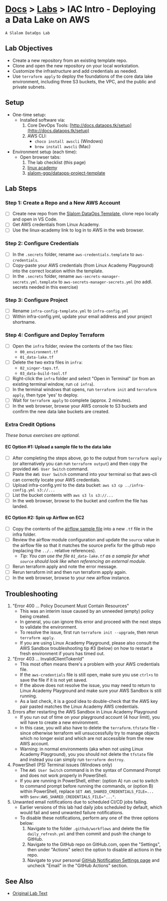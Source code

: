 # [Docs](../README.md) > [Labs](./index.md) > **IAC Intro - Deploying a Data Lake on AWS**

`A Slalom DataOps Lab`

## Lab Objectives

- Create a new repository from an existing template repo.
- Clone and open the new repository on your local workstation.
- Customize the infrastructure and add credentials as needed.
- Use `terraform apply` to deploy the foundations of the core data lake environment, including three S3 buckets, the VPC, and the public and private subnets.

## Setup

- One-time setup:
  - Installed software via:
    1. Core DevOps Tools: [http://docs.dataops.tk/setup](http://docs.dataops.tk/setup)
    2. AWS CLI:
        - `choco install awscli` (Windows)
        - `brew install awscli` (Mac)
- Environment setup (each time):
  - Open browser tabs:
    1. The lab checklist (this page)
    2. [linux academy](https://app.linuxacademy.com/dashboard)
    3. [slalom-ggp/dataops-project-template](https://github.com/slalom-ggp/dataops-project-template)

## Lab Steps

### Step 1: Create a Repo and a New AWS Account

- [ ] Create new repo from the [Slalom DataOps Template](https://github.com/slalom-ggp/dataops-project-template), clone repo locally and open in VS Code.
- [ ] Get AWS credentials from Linux Academy.
- [ ] Use the linux-academy link to log in to AWS in the web browser.

### Step 2: Configure Credentials

- [ ] In the `.secrets` folder, rename `aws-credentials.template` to `aws-credentials`.
- [ ] Copy-paste your AWS credentials (from Linux Academy Playground) into the correct location within the template.
- [ ] In the `.secrets` folder, rename `aws-secrets-manager-secrets.yml.template` to `aws-secrets-manager-secrets.yml` (no addl. secrets needed in this exercise)

### Step 3: Configure Project

- [ ] Rename `infra-config-template.yml` to `infra-config.yml`
- [ ] Within infra-config.yml, update your email address and your project shortname.

### Step 4: Configure and Deploy Terraform

- [ ] Open the `infra` folder, review the contents of the two files:
  - `00_environment.tf`
  - `01_data-lake.tf`
- [ ] Delete the two extra files in `infra`:
  - `02_singer-taps.tf`.
  - `03_data-build-tool.tf`
- [ ] Right-click the `infra` folder and select "Open in Terminal" (or from an existing terminal window, run `cd infra`).
- [ ] In the terminal windows that opens, run `terraform init` and `terraform apply`, then type 'yes' to deploy.
- [ ] Wait for `terraform apply` to complete (approx. 2 minutes).
- [ ] In the web browser, browse your AWS console to S3 buckets and confirm the new data lake buckets are created.

### Extra Credit Options

_These bonus exercises are optional._

#### EC Option #1: Upload a sample file to the data lake

- [ ] After completing the steps above, go to the output from `terraform apply` (or alternatively you can run `terraform output`) and then copy the provided `AWS User Switch` command.
- [ ] Paste the `AWS User Switch` command into your terminal so that aws-cli can correctly locate your AWS credentials.
- [ ] Upload infra-config.yml to the data bucket: `aws s3 cp ../infra-config.yml s3://...`
- [ ] List the bucket contents with `aws s3 ls s3://...`
- [ ] In the web browser, browse to the bucket and confirm the file has landed.

#### EC Option #2: Spin up Airflow on EC2

- [ ] Copy the contents of the [airflow sample file](https://github.com/slalom-ggp/dataops-infra/blob/master/samples/airflow-on-aws/02_airflow.tf) into a new `.tf` file in the infra folder.
- [ ] Review the airflow module configuration and update the `source` value in the airflow file so that it matches the source prefix for the github repo (replacing the `../..` relative references).
  - _Tip: You can use the file `01_data-lake.tf` as a sample for what `source` should look like when referencing an external module._
- [ ] Rerun terraform apply and note the error message.
- [ ] Rerun terraform init and then run terraform apply again.
- [ ] In the web browser, browse to your new airflow instance.

## Troubleshooting

1. "Error 400 ... Policy Document Must Contain Resources"
    - This was an interim issue caused by an unneeded (empty) policy being created.
    - In general, you can ignore this error and proceed with the next steps to validate the environment.
    - To resolve the issue, first run `terraform init --upgrade`, then rerun `terraform apply`.
    - If you are using Linux Academy Playground, please also consult the AWS Sandbox troubleshooting tip #3 (below) on how to restart a fresh environment if yours has timed out.
2. "Error 403 ... InvalidClientTokenId"
    - This most often means there's a problem with your AWS credentials file.
    - If the `aws-credentials` file is still open, make sure you use `ctrl+s` to save the file if it is not yet saved.
    - If the above does not resolve the issue, you may need to return to Linux Academy Playground and make sure your AWS Sandbox is still running.
    - As a last check, it is a good idea to double-check that the AWS key pair pasted matches the Linux Academy AWS credentials.
3. Errors after restarting the AWS Sandbox in Linux Academy Playground
    - If you run out of time on your playground account (4 hour limit), you will have to create a new environment.
    - In this case, you will also have to delete the `terraform.tfstate` file - since otherwise terraform will unsuccessfully try to manage objects which no longer exist and which are not accessible from the new AWS account.
    - Warning: in normal environments (aka when not using Linux Academy Playground), you you should not delete the `tfstate` file and instead you can simply run `terraform destroy`.
4. PowerShell (PS) Terminal issues (Windows only)
    - The `AWS User Switch` command is in the syntax of Command Prompt and does not work properly in PowerShell.
    - If you are running in PowerShell, either: (option A) run `cmd` to switch to command prompt before running the commands, or (option B) within PowerShell, replace `SET AWS_SHARED_CREDENTIALS_FILE=...` with `$env:AWS_SHARED_CREDENTIALS_FILE="..."`.
5. Unwanted email notifications due to scheduled CI/CD jobs failing.
    - Earlier versions of this lab had daily jobs scheduled by default, which would fail and send unwanted failure notifications.
    - To disable these notifications, perform any one of the three options below:
      1. Navigate to the folder `.github/workflows` and delete the file `daily_refresh.yml` and then commit and push the change to GitHub.
      2. Navigate to the GitHub repo on GitHub.com, open the "Settings", then under "Actions" select the option to disable all actions in the repo.
      3. Navigate to your personal [GitHub Notification Settings page](https://github.com/settings/notifications) and uncheck "Email" in the "GitHub Actions" section.

## See Also

- [Original Lab Text](https://github.com/slalom-ggp/dataops-infra/issues/85)
